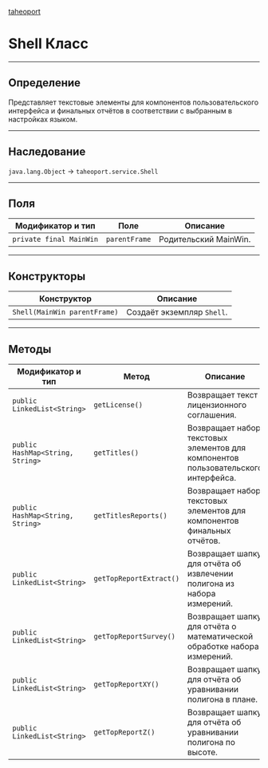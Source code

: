 
[taheoport](https://github.com/AndrewNizovkin/Taheoport/blob/main/README.md)

# Shell Класс

---

## Определение

Представляет текстовые элементы для компонентов пользовательского интерфейса и финальных отчётов в соответствии с выбранным в настройках языком.

---

## Наследование

`java.lang.Object` -> `taheoport.service.Shell`

---

## Поля

Модификатор и тип | Поле | Описание
--- | ---|---
`private final MainWin` | `parentFrame` | Родительский MainWin.

---

## Конструкторы

Конструктор | Описание
--- | ---
`Shell(MainWin parentFrame)` | Создаёт экземпляр `Shell`.

---

## Методы

Модификатор и тип | Метод | Описание
--- | --- | ---
`public LinkedList<String>` | `getLicense()` | Возвращает текст лицензионного соглашения.
`public HashMap<String, String>` | `getTitles()` | Возвращает набор текстовых элементов для компонентов пользовательского интерфейса.
`public HashMap<String, String>` | `getTitlesReports()` | Возвращает набор текстовых элементов для компонентов финальных отчётов.
`public LinkedList<String>` | `getTopReportExtract()` | Возвращает шапку для отчёта об извлечении полигона из набора измерений.
`public LinkedList<String>` | `getTopReportSurvey()` | Возвращает шапку для отчёта о математической обработке набора измерений.
`public LinkedList<String>` | `getTopReportXY()` | Возвращает шапку для отчёта об уравнивании полигона в плане.
`public LinkedList<String>` | `getTopReportZ()` | Возвращает шапку для отчёта об уравнивании полигона по высоте.
